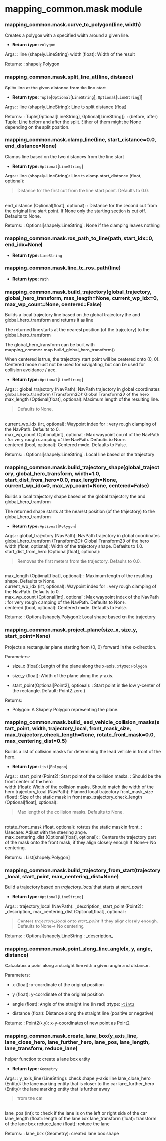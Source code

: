 # mapping_common.mask module

<a id="mapping_common.mask.curve_to_polygon"></a>

### mapping_common.mask.curve_to_polygon(line, width)

Creates a polygon with a specified width around a given line.

* **Return type:**
  `Polygon`

Args:
: line (shapely.LineString)
  width (float): Width of the result

Returns:
: shapely.Polygon

<a id="mapping_common.mask.split_line_at"></a>

### mapping_common.mask.split_line_at(line, distance)

Splits line at the given distance from the line start

* **Return type:**
  `Tuple`[`Optional`[`LineString`], `Optional`[`LineString`]]

Args:
: line (shapely.LineString): Line to split
  distance (float)

Returns:
: Tuple[Optional[LineString], Optional[LineString]]:
  : (before, after) Tuple: Line before and after the split.
    Either of them might be None depending on the split position.

<a id="mapping_common.mask.clamp_line"></a>

### mapping_common.mask.clamp_line(line, start_distance=0.0, end_distance=None)

Clamps line based on the two distances from the line start

* **Return type:**
  `Optional`[`LineString`]

Args:
: line (shapely.LineString): Line to clamp
  start_distance (float, optional):
  <br/>
  > Distance for the first cut from the line start point. Defaults to 0.0.
  <br/>
  end_distance (Optional[float], optional):
  : Distance for the second cut from the original line start point.
    If None only the starting section is cut off. Defaults to None.

Returns:
: Optional[shapely.LineString]: None if the clamping leaves nothing

<a id="mapping_common.mask.ros_path_to_line"></a>

### mapping_common.mask.ros_path_to_line(path, start_idx=0, end_idx=None)

* **Return type:**
  `LineString`

<a id="mapping_common.mask.line_to_ros_path"></a>

### mapping_common.mask.line_to_ros_path(line)

* **Return type:**
  `Path`

<a id="mapping_common.mask.build_trajectory"></a>

### mapping_common.mask.build_trajectory(global_trajectory, global_hero_transform, max_length=None, current_wp_idx=0, max_wp_count=None, centered=False)

Builds a local trajectory line based on the global trajectory
the and global_hero_transform and returns it as line

The returned line starts at the nearest position (of the trajectory)
to the global_hero_transform

The global_hero_transform can be built with
mapping_common.map.build_global_hero_transform().

When centered is true, the trajectory start point will be centered onto (0, 0).
Centered mode must not be used for navigating,
but can be used for collision avoidance / acc.

* **Return type:**
  `Optional`[`LineString`]

Args:
: global_trajectory (NavPath): NavPath trajectory in global coordinates
  global_hero_transform (Transform2D): Global Transform2D of the hero
  max_length (Optional[float], optional): Maximum length of the resulting line.
  <br/>
  > Defaults to None.
  <br/>
  current_wp_idx (int, optional): Waypoint index for
  : very rough clamping of the NavPath. Defaults to 0.
  <br/>
  max_wp_count (Optional[int], optional): Max waypoint count of the NavPath
  : for very rough clamping of the NavPath. Defaults to None.
  <br/>
  centered (bool, optional): Centered mode. Defaults to False.

Returns:
: Optional[shapely.LineString]: Local line based on the trajectory

<a id="mapping_common.mask.build_trajectory_shape"></a>

### mapping_common.mask.build_trajectory_shape(global_trajectory, global_hero_transform, width=1.0, start_dist_from_hero=0.0, max_length=None, current_wp_idx=0, max_wp_count=None, centered=False)

Builds a local trajectory shape based on the global trajectory
the and global_hero_transform

The returned shape starts at the nearest position (of the trajectory)
to the global_hero_transform

* **Return type:**
  `Optional`[`Polygon`]

Args:
: global_trajectory (NavPath): NavPath trajectory in global coordinates
  global_hero_transform (Transform2D): Global Transform2D of the hero
  width (float, optional): Width of the trajectory shape. Defaults to 1.0.
  start_dist_from_hero (Optional[float], optional):
  <br/>
  > Removes the first meters from the trajectory. Defaults to 0.0.
  <br/>
  max_length (Optional[float], optional):
  : Maximum length of the resulting shape. Defaults to None.
  <br/>
  current_wp_idx (int, optional): Waypoint index for
  : very rough clamping of the NavPath. Defaults to 0.
  <br/>
  max_wp_count (Optional[int], optional): Max waypoint index of the NavPath
  : for very rough clamping of the NavPath. Defaults to None.
  <br/>
  centered (bool, optional): Centered mode. Defaults to False.

Returns:
: Optional[shapely.Polygon]: Local shape based on the trajectory

<a id="mapping_common.mask.project_plane"></a>

### mapping_common.mask.project_plane(size_x, size_y, start_point=None)

Projects a rectangular plane starting from (0, 0) forward in the x-direction.

Parameters:
- size_x (float): Length of the plane along the x-axis.
:rtype: `Polygon`

- size_y (float): Width of the plane along the y-axis.
- start_point(Optional[Point2], optional):
  : Start point in the low y-center of the rectangle.
    Default: Point2.zero()

Returns:
- Polygon: A Shapely Polygon representing the plane.

<a id="mapping_common.mask.build_lead_vehicle_collision_masks"></a>

### mapping_common.mask.build_lead_vehicle_collision_masks(start_point, width, trajectory_local, front_mask_size, max_trajectory_check_length=None, rotate_front_mask=0.0, max_centering_dist=0.5)

Builds a list of collision masks for determining the lead vehicle
in front of the hero.

* **Return type:**
  `List`[`Polygon`]

Args:
: start_point (Point2): Start point of the collision masks.
  : Should be the front center of the hero
  <br/>
  width (float): Width of the collision masks. Should match the width of the hero
  trajectory_local (NavPath): Planned local trajectory
  front_mask_size (float): Size of the static mask in front
  max_trajectory_check_length (Optional[float], optional):
  <br/>
  > Max length of the collision masks. Defaults to None.
  <br/>
  rotate_front_mask (float, optional): rotates the static mask in front.
  : Usecase: Adjust with the steering angle.
  <br/>
  max_centering_dist (Optional[float], optional):
  : Centers the trajectory part of the mask onto the front mask,
    if they align closely enough
    If None-> No centering.

Returns:
: List[shapely.Polygon]

<a id="mapping_common.mask.build_trajectory_from_start"></a>

### mapping_common.mask.build_trajectory_from_start(trajectory_local, start_point, max_centering_dist=None)

Build a trajectory based on *trajectory_local* that starts at *start_point*

* **Return type:**
  `Optional`[`LineString`]

Args:
: trajectory_local (NavPath): \_description_
  start_point (Point2): \_description_
  max_centering_dist (Optional[float], optional):
  <br/>
  > Centers *trajectory_local* onto *start_point* if they align closely enough.
  > Defaults to None-> No centering.

Returns:
: Optional[shapely.LineString]: \_description_

<a id="mapping_common.mask.point_along_line_angle"></a>

### mapping_common.mask.point_along_line_angle(x, y, angle, distance)

Calculates a point along a straight line with a given angle and distance.

Parameters:
- x (float): x-coordinate of the original position
- y (float): y-coordinate of the original position
- angle (float): Angle of the straight line (in rad)
:rtype: [`Point2`](mapping_common.transform.md#mapping_common.transform.Point2)

- distance (float): Distance along the straight line (positive or negative)

Returns:
: Point2(x,y): x-y-coordinates of new point as Point2

<a id="mapping_common.mask.create_lane_box"></a>

### mapping_common.mask.create_lane_box(y_axis_line, lane_close_hero, lane_further_hero, lane_pos, lane_length, lane_transform, reduce_lane)

helper function to create a lane box entity

* **Return type:**
  `Geometry`

Args:
: y_axis_line (LineString): check shape y-axis line
  lane_close_hero (Entity): the lane marking entity that is closer to the car
  lane_further_hero (Entity): the lane marking entity that is further away
  <br/>
  > from the car
  <br/>
  lane_pos (int): to check if the lane is on the left or right side of the car
  lane_length (float): length of the lane box
  lane_transform (float): transform of the lane box
  reduce_lane (float): reduce the lane

Returns:
: lane_box (Geometry): created lane box shape

